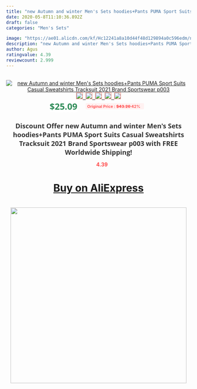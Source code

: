```yaml
---
title: "new Autumn and winter Men's Sets hoodies+Pants PUMA Sport Suits Casual Sweatshirts Tracksuit 2021 Brand Sportswear p003"
date: 2020-05-8T11:10:36.892Z
draft: false
categories: "Men's Sets"

image: "https://ae01.alicdn.com/kf/Hc12241a8a10d44f48d129894a0c596edm/new-Autumn-and-winter-Men-s-Sets-hoodies-Pants-PUMA-Sport-Suits-Casual-Sweatshirts-Tracksuit-2021.jpg"
description: "new Autumn and winter Men's Sets hoodies+Pants PUMA Sport Suits Casual Sweatshirts Tracksuit 2021 Brand Sportswear p003"
author: Agus
ratingvalue: 4.39
reviewcount: 2.999
---
```

<br>
<div style="text-align: center;">
<a href="https://s.click.aliexpress.com/e/_AX04Kt" target="_blank" rel="nofollow noopener noreferrer"><img alt="new Autumn and winter Men's Sets hoodies+Pants PUMA Sport Suits Casual Sweatshirts Tracksuit 2021 Brand Sportswear p003" class="magnifier-image" src="https://ae01.alicdn.com/kf/Hc12241a8a10d44f48d129894a0c596edm/new-Autumn-and-winter-Men-s-Sets-hoodies-Pants-PUMA-Sport-Suits-Casual-Sweatshirts-Tracksuit-2021.jpg_640x640.jpg">
<br>
<img style="border:1px solid salmon" src="https://ae01.alicdn.com/kf/Hc12241a8a10d44f48d129894a0c596edm/new-Autumn-and-winter-Men-s-Sets-hoodies-Pants-PUMA-Sport-Suits-Casual-Sweatshirts-Tracksuit-2021.jpg_120x120.jpg">&nbsp;&nbsp;<img style="border:1px solid salmon" src="https://ae01.alicdn.com/kf/H8928c6509b1447c48dbad25ece9ce9c4k/new-Autumn-and-winter-Men-s-Sets-hoodies-Pants-PUMA-Sport-Suits-Casual-Sweatshirts-Tracksuit-2021.jpg_120x120.jpg">&nbsp;&nbsp;<img style="border:1px solid salmon" src="https://ae01.alicdn.com/kf/Hae8f3df6b5414331a150739ad28b1948p/new-Autumn-and-winter-Men-s-Sets-hoodies-Pants-PUMA-Sport-Suits-Casual-Sweatshirts-Tracksuit-2021.jpg_120x120.jpg">&nbsp;&nbsp;<img style="border:1px solid salmon" src="https://ae01.alicdn.com/kf/H5e69516d8e724291827a0bc3d5458d938/new-Autumn-and-winter-Men-s-Sets-hoodies-Pants-PUMA-Sport-Suits-Casual-Sweatshirts-Tracksuit-2021.jpg_120x120.jpg">&nbsp;&nbsp;<img style="border:1px solid salmon" src="https://ae01.alicdn.com/kf/H91df9d42768b44d8a24aa36b5cd34e71H/new-Autumn-and-winter-Men-s-Sets-hoodies-Pants-PUMA-Sport-Suits-Casual-Sweatshirts-Tracksuit-2021.jpg_120x120.jpg"></a></div><br0>
<div style="text-align: center;"><span style="background-color: white; border: 0px; box-sizing: border-box; color: seagreen; display: inline-block; font-family: &quot;open sans&quot; , &quot;arial&quot; , &quot;helvetica&quot; , sans-serif , &quot;heiti&quot;; font-size: 24px; font-stretch: inherit; font-weight: 700; line-height: inherit; margin: 0px 10px 0px 0px; padding: 0px; vertical-align: middle;">$25.09 </span>
<span style="background: rgb(255 , 241 , 241); border-radius: 3px; border: 0px; box-sizing: border-box; color: #ff4747; display: inline-block; font-family: inherit; font-size: 12px; font-stretch: inherit; font-style: inherit; font-variant: inherit; font-weight: 600; line-height: inherit; margin: 0px; padding: 2px 5px; transform: scale(0.9); vertical-align: middle;">Original Price : <b style="text-decoration: line-through;">$43.26 </b> 42%&nbsp;&nbsp;</span></div>
<h1 style="color: #333333; display: inline-block; font-family: &quot;open sans&quot; , &quot;arial&quot; , &quot;helvetica&quot; , sans-serif , &quot;heiti&quot;; font-size: 18px; font-stretch: inherit; font-weight: 700; text-align: center;">Discount Offer new Autumn and winter Men's Sets hoodies+Pants PUMA Sport Suits Casual Sweatshirts Tracksuit 2021 Brand Sportswear p003 with FREE Worldwide Shipping!</h1>
<div style="color: #ff4747; text-align: center;">
<img src="https://4.bp.blogspot.com/-M0ZcTcb-5uY/XleCXlxnR4I/AAAAAAAAAEc/OrjgMkXV1oMQFaCRZj5HQwOCBcu3w1FegCPcBGAYYCw/s1600/star.png" style="height: 15px;">&nbsp;<b>4.39</b></div>
<div class="button_cont" align="center"><a class="buynow_a" href="https://s.click.aliexpress.com/e/_AX04Kt" target="_blank" rel="nofollow noopener noreferrer"><H1>Buy on AliExpress</H1></a></div><br>
<div class="separator" style="clear: both; text-align: center;">
<img src="https://lh3.googleusercontent.com/-pTy5HemUv9M/XlePHvY0dAI/AAAAAAAAAE4/0nX5iRUoIWY8eMW9Dpxeirr157OZliDIgCLcBGAsYHQ/s1600/badge.gif" width="480">
</div>
